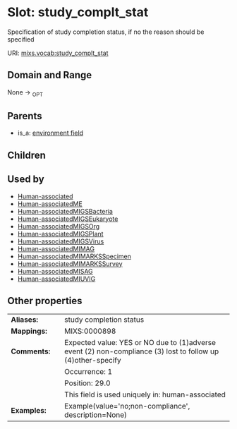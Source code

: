 
# Slot: study_complt_stat


Specification of study completion status, if no the reason should be specified

URI: [mixs.vocab:study_complt_stat](https://w3id.org/mixs/vocab/study_complt_stat)


## Domain and Range

None ->  <sub>OPT</sub> 

## Parents

 *  is_a: [environment field](environment_field.md)

## Children


## Used by

 * [Human-associated](Human-associated.md)
 * [Human-associatedME](Human-associatedME.md)
 * [Human-associatedMIGSBacteria](Human-associatedMIGSBacteria.md)
 * [Human-associatedMIGSEukaryote](Human-associatedMIGSEukaryote.md)
 * [Human-associatedMIGSOrg](Human-associatedMIGSOrg.md)
 * [Human-associatedMIGSPlant](Human-associatedMIGSPlant.md)
 * [Human-associatedMIGSVirus](Human-associatedMIGSVirus.md)
 * [Human-associatedMIMAG](Human-associatedMIMAG.md)
 * [Human-associatedMIMARKSSpecimen](Human-associatedMIMARKSSpecimen.md)
 * [Human-associatedMIMARKSSurvey](Human-associatedMIMARKSSurvey.md)
 * [Human-associatedMISAG](Human-associatedMISAG.md)
 * [Human-associatedMIUVIG](Human-associatedMIUVIG.md)

## Other properties

|  |  |  |
| --- | --- | --- |
| **Aliases:** | | study completion status |
| **Mappings:** | | MIXS:0000898 |
| **Comments:** | | Expected value: YES or NO due to (1)adverse event (2) non-compliance (3) lost to follow up (4)other-specify |
|  | | Occurrence: 1 |
|  | | Position: 29.0 |
|  | | This field is used uniquely in: human-associated |
| **Examples:** | | Example(value='no;non-compliance', description=None) |

